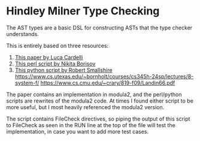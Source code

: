 # Hindley Milner Type Checking

The AST types are a basic DSL for constructing ASTs that the type checker understands.

This is entirely based on three resources: 

1. [This paper by Luca Cardelli](http://lucacardelli.name/Papers/BasicTypechecking.pdf)
2. [This perl script by Nikita Borisov](https://web.archive.org/web/20050420002559/http://www.cs.berkeley.edu/~nikitab/courses/cs263/hm.pl)
3. [This python script by Robert Smallshire](https://raw.githubusercontent.com/rob-smallshire/hindley-milner-python/refs/heads/master/inference.py)
https://www.cs.utexas.edu/~bornholt/courses/cs345h-24sp/lectures/8-system-f/
https://www.cs.cmu.edu/~crary/819-f09/Landin66.pdf



The paper contains an implementation in modula2, and the perl/python scripts are rewrites of the
modula2 code. At times I found either script to be more useful, but I most heavily referenced the modula2
version.

The script contains FileCheck directives, so piping the output of this script to FileCheck as seen
in the RUN line at the top of the file will test the implementation, in case you want to add more
test cases.
